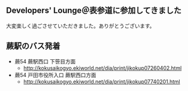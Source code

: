 ## Developers' Lounge＠表参道に参加してきました

大変楽しく過ごさせていただきました。ありがとうございます。


## 蕨駅のバス発着


* 蕨54 蕨駅西口 下笹目方面
  * http://kokusaikogyo.ekiworld.net/dia/print/jikokup07260402.html
* 蕨54 戸田市役所入口 蕨駅西口方面
  * http://kokusaikogyo.ekiworld.net/dia/print/jikokup07740201.html


